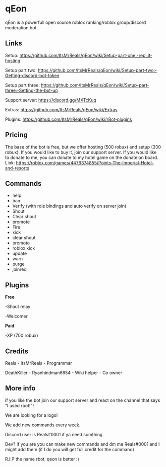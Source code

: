 # qEon

qEon is a powerfull open source roblox ranking/roblox group/discord moderation bot.

## Links

Setup: https://github.com/ItsMrReals/qEon/wiki/Setup-part-one:-repl.it-hosting

Setup part two: https://github.com/ItsMrReals/qEon/wiki/Setup-part-two:-Getting-discord-bot-token

Setup part three: https://github.com/ItsMrReals/qEon/wiki/Setup-part-three:-Setting-the-bot-up

Support server: https://discord.gg/MXTcKuq

Extras: https://github.com/ItsMrReals/qEon/wiki/Extras

Plugins: https://github.com/ItsMrReals/qEon/wiki/rBot-plugins


## Pricing

The base of the bot is free, but we offer hosting (500 robux) and setup (300 robux), If you would like to buy it, join our support server. If you would like to donate to me, you can donate to my hotel game on the donateion board. Link: https://roblox.com/games/4476374855/Points-The-Imperial-Hotel-and-resorts

## Commands

- help
- ban
- Verify (with role bindings and auto verify on server join)
- Shout
- Clear shout
- promote
- Fire
- kick
- clear shout
- promote
- roblox kick
- update
- warn
- purge
- joinreq

## Plugins
**Free**

-Shout relay

-Welcomer

**Paid**

-XP (700 robux)

## Credits

Reals - ItsMrReals - Programmar

DeathKiller - Ryanhindman6654 - Wiki helper - Co owner

## More info

if you like the bot join our support server and react on the channel that says "I used rbot!"!

We are looking for a logo!

We add new commands every week.

Discord user is Reals#0001 if ya need somthing.

Dev? If you are you can make new commands and dm me Reals#0001 and I might add them (if I do you will get full credit for the command)

R.I.P the name rbot, qeon is better :)
